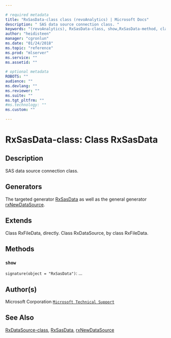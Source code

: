 ```yaml
--- 
 
# required metadata 
title: "RxSasData-class class (revoAnalytics) | Microsoft Docs" 
description: " SAS data source connection class. " 
keywords: "(revoAnalytics), RxSasData-class, show,RxSasData-method, classes" 
author: "heidisteen" 
manager: "cgronlun" 
ms.date: "01/24/2018" 
ms.topic: "reference" 
ms.prod: "mlserver" 
ms.service: "" 
ms.assetid: "" 
 
# optional metadata 
ROBOTS: "" 
audience: "" 
ms.devlang: "" 
ms.reviewer: "" 
ms.suite: "" 
ms.tgt_pltfrm: "" 
#ms.technology: "" 
ms.custom: "" 
 
--- 
```

 
 
 
 
 # RxSasData-class: Class RxSasData 
 ## Description
 
SAS data source connection class.
 
 
 ## Generators 

 
The targeted generator [RxSasData](RxSasData.md) as well as the general generator
[rxNewDataSource](rxNew.md).
 
 ## Extends 

 
Class RxFileData, directly.
Class RxDataSource, by class RxFileData.
 
 ## Methods 

 


### `show`
`signature(object = "RxSasData")`: ...



 
 ## Author(s)
 Microsoft Corporation [`Microsoft Technical Support`](https://go.microsoft.com/fwlink/?LinkID=698556&clcid=0x409)
 
 
 ## See Also
 
[RxDataSource-class](RxDataSource-class.md),
[RxSasData](RxSasData.md),
[rxNewDataSource](rxNew.md)
   
 
